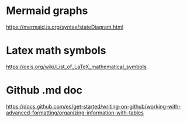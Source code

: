 # Mermaid graphs
https://mermaid.js.org/syntax/stateDiagram.html
# Latex math symbols
https://oeis.org/wiki/List_of_LaTeX_mathematical_symbols

# Github .md doc
https://docs.github.com/es/get-started/writing-on-github/working-with-advanced-formatting/organizing-information-with-tables
